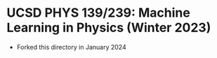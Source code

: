 # UCSD PHYS 139/239: Machine Learning in Physics (Winter 2023)
* Forked this directory in January 2024
